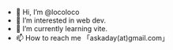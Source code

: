 - 👋 Hi, I’m @locoloco
- 👀 I’m interested in web dev.
- 🌱 I’m currently learning vite.
- 📫 How to reach me 「askaday(at)gmail.com」

<!---
locoloco/locoloco is a ✨ special ✨ repository because its `README.md` (this file) appears on your GitHub profile.
You can click the Preview link to take a look at your changes.
--->
